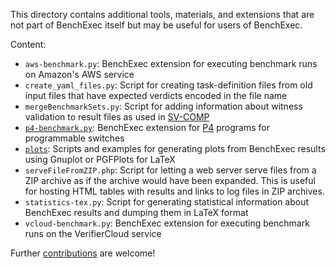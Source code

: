 <!--
This file is part of BenchExec, a framework for reliable benchmarking:
https://github.com/sosy-lab/benchexec

SPDX-FileCopyrightText: 2021 Dirk Beyer <https://www.sosy-lab.org>

SPDX-License-Identifier: Apache-2.0
-->

This directory contains additional tools, materials, and extensions
that are not part of BenchExec itself
but may be useful for users of BenchExec.

Content:
- `aws-benchmark.py`: BenchExec extension for executing benchmark runs on Amazon's AWS service
- `create_yaml_files.py`: Script for creating task-definition files from old input files that have expected verdicts encoded in the file name
- `mergeBenchmarkSets.py`: Script for adding information about witness validation to result files as used in [SV-COMP](https://sv-comp.sosy-lab.org)
- [`p4-benchmark.py`](p4): BenchExec extension for [P4](https://p4.org/) programs for programmable switches
- [`plots`](plots): Scripts and examples for generating plots from BenchExec results using Gnuplot or PGFPlots for LaTeX
- `serveFileFromZIP.php`: Script for letting a web server serve files from a ZIP archive as if the archive would have been expanded. This is useful for hosting HTML tables with results and links to log files in ZIP archives.
- `statistics-tex.py`: Script for generating statistical information about BenchExec results and dumping them in LaTeX format
- `vcloud-benchmark.py`: BenchExec extension for executing benchmark runs on the VerifierCloud service

Further [contributions](https://github.com/sosy-lab/benchexec/pulls) are welcome!
